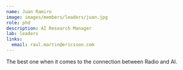 ```yaml
---
name: Juan Ramiro
image: images/members/leaders/juan.jpg
role: phd
description: AI Research Manager
lab: leaders
links:
  email: raul.martin@ericsson.com
---
```


The best one when it comes to the connection between Radio and AI.
